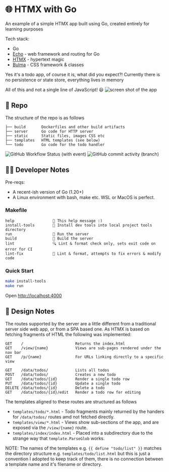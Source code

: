 # 🌐 HTMX with Go

An example of a simple HTMX app built using Go, created entirely for learning purposes

Tech stack:
- Go
- [Echo](https://echo.labstack.com/) - web framework and routing for Go
- [HTMX](https://htmx.org/) - hypertext magic
- [Bulma](https://bulma.io/) - CSS framework & classes

Yes it's a todo app, of course it is, what did you expect?!
Currently there is no persistence or state store, everything lives in memory

All of this and not a single line of JavaScript! 😃
![screen shot of the app](https://user-images.githubusercontent.com/14982936/279140810-efedc64c-4090-4b1b-adf6-46db4ec3c77a.jpeg)


## 📂 Repo

The structure of the repo is as follows
```
├── build       Dockerfiles and other build artifacts
├── server      Go code for HTTP server
├── static      Static files, images CSS etc
├── templates   HTML templates (see below)
└── todo        Go code for the todo handler
```

![GitHub Workflow Status (with event)](https://img.shields.io/github/actions/workflow/status/benc-uk/htmx-go-todo/ci.yml) ![GitHub commit activity (branch)](https://img.shields.io/github/commit-activity/m/benc-uk/htmx-go-todo)


## 🧑‍💻 Developer Notes

Pre-reqs:

- A recent-ish version of Go (1.20+)
- A Linux environment with bash, make etc. WSL or MacOS is perfect.

### Makefile

```text
help                 💬 This help message :)
install-tools        🔮 Install dev tools into local project tools directory
run                  🚀 Run the server
build                🔨 Build the server
lint                 🔍 Lint & format check only, sets exit code on error for CI
lint-fix             📝 Lint & format, attempts to fix errors & modify code
```

### Quick Start

```bash
make install-tools
make run
```

Open [http://localhost:4000](http://localhost:4000)

## 📝 Design Notes

The routes supported by the server are a little different from a traditional server side web app, or from a SPA based one.
As HTMX is based on fetching fragments of HTML the following was implemented:

```text
GET    /                       Returns the index.html
GET    /view/{name}            Views are sub-pages rendered under the nav bar
GET    /p/{name}               For URLs linking directly to a specific view
```

```text
GET    /data/todos/            Lists all todos
POST   /data/todos/            Creates a new todo
GET    /data/todos/{id}        Render a single todo row
PUT    /data/todos/{id}        Update a single todo
DELETE /data/todos/{id}        Delete a todo
GET    /data/todos/{id}/edit   Render a todo row for editing
```

The templates aligned to these routes are structured as follows

- `templates/todo/*.html` - Todo fragments mainly returned by the handers for `/data/todos/` routes amd not fetched directly.
- `templates/view/*.html` - Views show sub-sections of the app, and are exposed via the `/view/{name}` route.
- `templates/index/index.html` - Placed into a subdirectory due to the strange way that `template.ParseGlob` works.

NOTE: The names of the templates e.g. `{{ define "todo/list" }}` matches the directory structure e.g. `templates/todo/list.html` but this is just a convention I adopted to keep track of them, there is no connection between a template name and it's filename or directory.